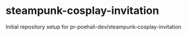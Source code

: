 # steampunk-cosplay-invitation

Initial repository setup for pr-poehali-dev/steampunk-cosplay-invitation